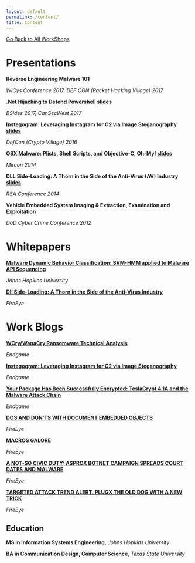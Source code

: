 ```yaml
---
layout: default
permalink: /content/
title: Content
---
```


[Go Back to All WorkShops](https://nobarxtx.github.io/)

# Presentations

**Reverse Engineering Malware 101**

*WiCys Conference 2017, DEF CON (Packet Hacking Village) 2017*

**.Net Hijacking to Defend Powershell [slides](https://nobarxtx.github.io/docs/Cansecwest2017_NETHijackingPowerShell.pdf)**

*BSides 2017, CanSecWest 2017*

**Instegogram: Leveraging Instagram for C2 via Image Steganography [slides](https://nobarxtx.github.io/docs/InstegogramDefCon2016_H_A_Dredatcted.pdf)**

*DefCon (Crypto Village) 2016*

**OSX Malware: Plists, Shell Scripts, and Objective-C, Oh-My! [slides](https://nobarxtx.github.io/docs/MIRcon_2014_RD_Track_Plists_Shell_Scripts_Object-C.pdf)**

*Mircon 2014*

**DLL Side-Loading: A Thorn in the Side of the Anti-Virus (AV) Industry [slides](https://nobarxtx.github.io/docs/hta-w04a-dll-side-loading-a-thorn-in-the-side-of-the-anti-virus-_av_-industry.pdf)**

*RSA Conference 2014*

**Vehicle Embedded System Imaging & Extraction, Examination and Exploitation**

*DoD Cyber Crime Conference 2012*


# Whitepapers

**[Malware Dynamic Behavior Classification: SVM-HMM applied to Malware API Sequencing](https://nobarxtx.github.io/docs/MDBC_API_Sequencing.pdf)**

*Johns Hopkins University*

**[Dll Side-Loading: A Thorn in the Side of  the Anti-Virus Industry](https://nobarxtx.github.io/docs/rpt-dll-sideloading.pdf)**

*FireEye*

# Work Blogs

**[WCry/WanaCry Ransomware Technical Analysis](https://www.endgame.com/blog/technical-blog/wcrywanacry-ransomware-technical-analysis)**

*Endgame*

**[Instegogram: Leveraging Instagram for C2 via Image Steganography](https://www.endgame.com/blog/instegogram-leveraging-instagram-c2-image-steganography)**

*Endgame*

**[Your Package Has Been Successfully Encrypted: TeslaCrypt 4.1A and the Malware Attack Chain](https://www.endgame.com/blog/your-package-has-been-successfully-encrypted-teslacrypt-41a-and-malware-attack-chain)**

*Endgame*

**[DOS AND DON’TS WITH DOCUMENT EMBEDDED OBJECTS](https://www.fireeye.com/blog/threat-research/2015/04/dos_and_don_ts_with.html)**

*FireEye*

**[MACROS GALORE](https://www.fireeye.com/blog/threat-research/2015/10/macros_galore.html)**

*FireEye*

**[A NOT-SO CIVIC DUTY: ASPROX BOTNET CAMPAIGN SPREADS COURT DATES AND MALWARE](https://www.fireeye.com/blog/threat-research/2014/06/a-not-so-civic-duty-asprox-botnet-campaign-spreads-court-dates-and-malware.html)**

*FireEye*

**[TARGETED ATTACK TREND ALERT: PLUGX THE OLD DOG WITH A NEW TRICK](https://www.fireeye.com/blog/threat-research/2013/05/targeted-attack-trend-alert-plugx-the-old-dog-with-a-new-trick.html)**

*FireEye*

## Education ##

**MS in Information Systems Engineering**, *Johns Hopkins University*

**BA in Communication Design, Computer Science**, *Texas State University*
